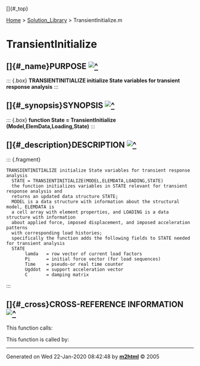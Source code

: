 []{#_top}

<div>

[Home](../FEDEASLab.html) \> [Solution_Library](FEDEASLab.html) \>
TransientInitialize.m

</div>

# TransientInitialize

## []{#_name}PURPOSE [![\^](../up.png)](#_top)

::: {.box}
**TRANSIENTINITIALIZE initialize State variables for transient response
analysis**
:::

## []{#_synopsis}SYNOPSIS [![\^](../up.png)](#_top)

::: {.box}
**function State = TransientInitialize (Model,ElemData,Loading,State)**
:::

## []{#_description}DESCRIPTION [![\^](../up.png)](#_top)

::: {.fragment}
``` {.comment}
TRANSIENTINITIALIZE initialize State variables for transient response analysis
  STATE = TRANSIENTINITIALIZE(MODEL,ELEMDATA,LOADING,STATE)
  the function initializes variables in STATE relevant for transient response analysis and
  returns an updated data structure STATE;
  MODEL is a data structure with information about the structural model, ELEMDATA is
  a cell array with element properties, and LOADING is a data structure with information
  about applied force, imposed displacement, and imposed acceleration patterns
  with corresponding load histories;
  specifically the function adds the following fields to STATE needed for transient analysis
  STATE
       lamda   = row vector of current load factors
       Pi      = initial force vector (for load sequences)
       Time    = pseudo-or real time counter
       Ugddot  = support acceleration vector
       C       = damping matrix
```
:::

## []{#_cross}CROSS-REFERENCE INFORMATION [![\^](../up.png)](#_top)

This function calls:

This function is called by:

------------------------------------------------------------------------

Generated on Wed 22-Jan-2020 08:42:48 by
**[m2html](http://www.artefact.tk/software/matlab/m2html/ "Matlab Documentation in HTML")**
© 2005
